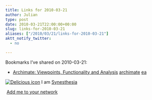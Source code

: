 ```yaml
---
title: Links for 2010-03-21
author: Julian
type: post
date: 2010-03-21T22:00:00+00:00
slug: links-for-2010-03-21 
aliases: ["/2010/03/21/links-for-2010-03-21"]
aktt_notify_twitter:
  - no

---
```

Bookmarks I&#8217;ve shared on 2010-03-21:

  * [Archimate: Viewpoints, Functionality and Analysis][1] 
    [archimate][2] [ea][3] </li> </ul> 
    
    <p class="deliciouslink">
      <a href="https://del.icio.us/synesthesia" title="See all my bookmarks on del.icio.us"><img src="https://www.synesthesia.co.uk/images/deliciousicon.jpg" alt="Delicious icon" /></a>&nbsp;I am <a href="https://del.icio.us/synesthesia" title="See all my bookmarks on del.icio.us">Synesthesia</a>
    </p>
    
    <p class="deliciouslink">
      <a href="https://del.icio.us/network?add=synesthesia" title="Add me to your del.icio.us network"><img src="https://www.synesthesia.co.uk/images/add.gif" alt="" /></a>&nbsp;<a href="https://del.icio.us/network?add=synesthesia" title="Add me to your del.icio.us network">Add me to your network</a>
    </p>

 [1]: https://doc.novay.nl/dsweb/Get/Document-35434
 [2]: https://delicious.com/synesthesia/archimate
 [3]: https://delicious.com/synesthesia/ea